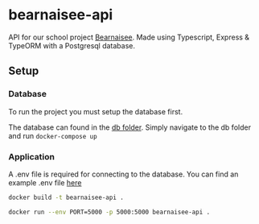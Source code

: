 # bearnaisee-api

API for our school project [Bearnaisee](https://bearnais.ee). Made using Typescript, Express & TypeORM with a Postgresql database.

## Setup

### Database

To run the project you must setup the database first.

The database can found in the [db folder](/db/). Simply navigate to the db folder and run `docker-compose up`

### Application

A .env file is required for connecting to the database. You can find an example .env file [here](.env.example)

```sh
docker build -t bearnaisee-api .
```

```sh
docker run --env PORT=5000 -p 5000:5000 bearnaisee-api .
```
